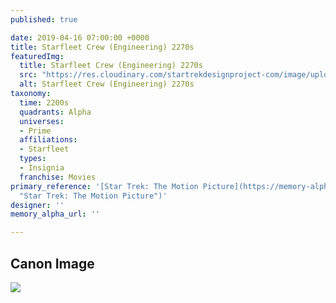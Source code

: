 ```yaml
---
published: true

date: 2019-04-16 07:00:00 +0000
title: Starfleet Crew (Engineering) 2270s
featuredImg:
  title: Starfleet Crew (Engineering) 2270s
  src: "https://res.cloudinary.com/startrekdesignproject-com/image/upload/v1555443506/StarfleetCrewEngineering2270s.png"
  alt: Starfleet Crew (Engineering) 2270s
taxonomy:
  time: 2200s
  quadrants: Alpha
  universes:
  - Prime
  affiliations:
  - Starfleet
  types:
  - Insignia
  franchise: Movies
primary_reference: '[Star Trek: The Motion Picture](https://memory-alpha.fandom.com/wiki/Star_Trek:_The_Motion_Picture
  "Star Trek: The Motion Picture")'
designer: ''
memory_alpha_url: ''

---
```

## Canon Image

![](https://res.cloudinary.com/startrekdesignproject-com/image/upload/v1555443507/StarfleetCrewEngineering2270s1.jpg)